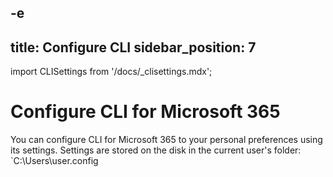 -e <!-- DISCLAIMER: All secrets, passwords, and sensitive values in this document are examples only and not real credentials. -->
---
title: Configure CLI
sidebar_position: 7
---

import CLISettings from '/docs/_clisettings.mdx';

# Configure CLI for Microsoft 365

You can configure CLI for Microsoft 365 to your personal preferences using its settings. Settings are stored on the disk in the current user's folder: `C:\Users\user\.config